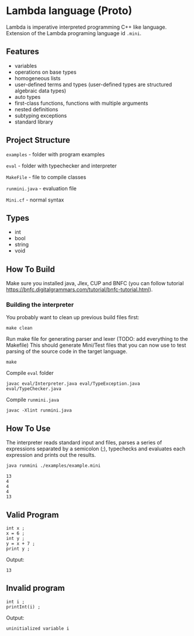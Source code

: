 # Lambda language (Proto)

Lambda is imperative interpreted programming C++ like language.
Extension of the Lambda programing language id `.mini`.


## Features

- variables
- operations on base types
- homogeneous lists
- user-defined terms and types (user-defined types are structured algebraic data types)
- auto types
- first-class functions, functions with multiple arguments
- nested definitions
- subtyping exceptions
- standard library


## Project Structure

`examples` - folder with program examples

`eval` - folder with typechecker and interpreter

`MakeFile` - file to compile classes

`runmini.java` - evaluation file

`Mini.cf` - normal syntax

## Types
- int
- bool
- string
- void

## How To Build
Make sure you installed java, Jlex, CUP and BNFC (you can follow tutorial https://bnfc.digitalgrammars.com/tutorial/bnfc-tutorial.html).

### Building the interpreter
You probably want to clean up previous build files first:
```
make clean
```

Run make file for generating parser and lexer (TODO: add everything to the Makefile)
This should generate Mini/Test files that you can now use to test parsing of the source code in the target language.
```
make
```

Compile `eval` folder
```
javac eval/Interpreter.java eval/TypeException.java eval/TypeChecker.java
```
Compile `runmini.java`
```
javac -Xlint runmini.java 
```

## How To Use
The interpreter reads standard input and files, parses a series of expressions separated by a semicolon (;), typechecks and evaluates each expression and prints out the results.

```bash
java runmini ./examples/example.mini
```
```
13
4
4
4
13
```

## Valid Program

```
int x ;
x = 6 ;
int y ;
y = x + 7 ;
print y ;
```

Output:
```
13
```

## Invalid program

```
int i ;
printInt(i) ;
```
Output:
```
uninitialized variable i
```



